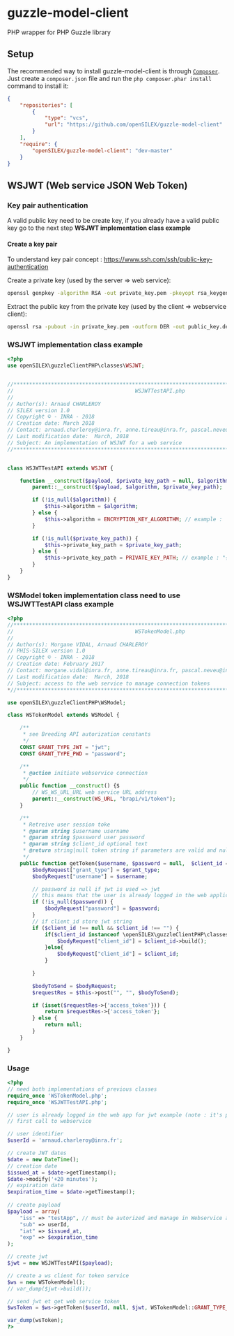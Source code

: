 # guzzle-model-client
PHP wrapper for PHP Guzzle library

Setup
-----

The recommended way to install guzzle-model-client is through  [`Composer`](http://getcomposer.org). Just create a ``composer.json`` file and run the ``php composer.phar install`` command to install it:
```json
{
    "repositories": [
        {
            "type": "vcs",
            "url": "https://github.com/openSILEX/guzzle-model-client"
        }
    ],
    "require": {
        "openSILEX/guzzle-model-client": "dev-master"
    }
}
```



## WSJWT (Web service JSON Web Token)

### Key pair authentication

A valid public key need to be create key, if you already have a valid public key go to the next step **WSJWT implementation class example**

#### Create a key pair

To understand key pair concept : https://www.ssh.com/ssh/public-key-authentication

Create a private key (used by the server => web service):
```bash
openssl genpkey -algorithm RSA -out private_key.pem -pkeyopt rsa_keygen_bits:2048
```
Extract the public key from the private key (used by the client => webservice client):
```bash
openssl rsa -pubout -in private_key.pem -outform DER -out public_key.der
```

### WSJWT implementation class example

```php
<?php
use openSILEX\guzzleClientPHP\classes\WSJWT;


//**********************************************************************************************
//                                       WSJWTTestAPI.php 
//
// Author(s): Arnaud CHARLEROY
// SILEX version 1.0
// Copyright © - INRA - 2018
// Creation date: March 2018
// Contact: arnaud.charleroy@inra.fr, anne.tireau@inra.fr, pascal.neveu@inra.fr
// Last modification date:  March, 2018
// Subject: An implementation of WSJWT for a web service
//***********************************************************************************************


class WSJWTTestAPI extends WSJWT {

    function __construct($payload, $private_key_path = null, $algorithm = null) {
        parent::__construct($payload, $algorithm, $private_key_path);

        if (!is_null($algorithm)) {
            $this->algorithm = $algorithm;
        } else {
            $this->algorithm = ENCRYPTION_KEY_ALGORITHM; // example : 'RS256' 
        }

        if (!is_null($private_key_path)) {
            $this->private_key_path = $private_key_path;
        } else {
            $this->private_key_path = PRIVATE_KEY_PATH; // example : "{app_directory}/rsa_keys/Alfis-JWT-private-key.pem"
        }
    }
}
```

### WSModel token implementation class need to use WSJWTTestAPI class example

```php
<?php
//**********************************************************************************************
//                                       WSTokenModel.php 
//
// Author(s): Morgane VIDAL, Arnaud CHARLEROY
// PHIS-SILEX version 1.0
// Copyright © - INRA - 2018
// Creation date: February 2017
// Contact: morgane.vidal@inra.fr, anne.tireau@inra.fr, pascal.neveu@inra.fr
// Last modification date:  March, 2018
// Subject: access to the web service to manage connection tokens
*//***********************************************************************************************

use openSILEX\guzzleClientPHP\WSModel;

class WSTokenModel extends WSModel {

    /**
     * see Breeding API autorization constants
     */
    CONST GRANT_TYPE_JWT = "jwt";
    CONST GRANT_TYPE_PWD = "password";

    /**
     * @action initiate webservice connection
     */
    public function __construct() {$
        // WS_WS_URL_URL web service URL address
        parent::__construct(WS_URL, "brapi/v1/token");
    }

    /**
     * Retreive user session toke 
     * @param string $username username 
     * @param string $password user password
     * @param string $client_id optional text
     * @return string|null token string if parameters are valid and null if not
     */
    public function getToken($username, $password = null,  $client_id = null, $grant_type = "password" ) {
        $bodyRequest["grant_type"] = $grant_type;
        $bodyRequest["username"] = $username;

        // password is null if jwt is used => jwt 
        // this means that the user is already logged in the web application and password is already checked
        if (!is_null($password)) {
            $bodyRequest["password"] = $password;
        }
        // if client_id store jwt string
        if ($client_id !== null && $client_id !== "") {
            if($client_id instanceof \openSILEX\guzzleClientPHP\classes\WSJWT){
                $bodyRequest["client_id"] = $client_id->build();
            }else{
                $bodyRequest["client_id"] = $client_id;
            }
            
        }

        $bodyToSend = $bodyRequest;
        $requestRes = $this->post("", "", $bodyToSend);

        if (isset($requestRes->{'access_token'})) {
            return $requestRes->{'access_token'};
        } else {
            return null;
        }
    }

}
```

### Usage

```php
<?php
// need both implementations of previous classes
require_once 'WSTokenModel.php';
require_once 'WSJWTTestAPI.php';

// user is already logged in the web app for jwt example (note : it's possible to use password authentication type) 
// first call to webservice

// user identifier
$userId = 'arnaud.charleroy@inra.fr';

// create JWT dates
$date = new DateTime();
// creation date
$issued_at = $date->getTimestamp();
$date->modify('+20 minutes');
// expiration date
$expiration_time = $date->getTimestamp();
    
// create payload
$payload = array(
    "iss" => "testApp", // must be autorized and manage in Webservice authentication service
    "sub" => userId,
    "iat" => $issued_at,
    "exp" => $expiration_time
);

// create jwt
$jwt = new WSJWTTestAPI($payload);

// create a ws client for token service
$ws = new WSTokenModel();
// var_dump($jwt->build());

// send jwt et get web service token
$wsToken = $ws->getToken($userId, null, $jwt, WSTokenModel::GRANT_TYPE_JWT);

var_dump(wsToken);
?>
```
